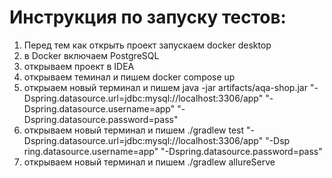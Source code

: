 # Инструкция по запуску тестов:
1. Перед тем как открыть проект запускаем docker desktop
2. в Doсker включаем PostgreSQL
3. открываем проект в IDEA
4. открываем теминал и пишем docker compose up
5. открыаем новый терминал и пишем java -jar artifacts/aqa-shop.jar "- Dspring.datasource.url=jdbc:mysql://localhost:3306/app" "- Dspring.datasource.username=app" "-Dspring.datasource.password=pass"
6. открываем новый терминал и пишем ./gradlew  test "-Dspring.datasource.url=jdbc:mysql://localhost:3306/app" "-Dsp
   ring.datasource.username=app" "-Dspring.datasource.password=pass"
7. открываем новый терминал и пишем ./gradlew allureServe
